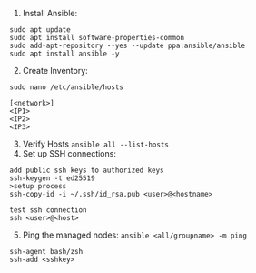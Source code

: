 1. Install Ansible:
```
sudo apt update
sudo apt install software-properties-common
sudo add-apt-repository --yes --update ppa:ansible/ansible
sudo apt install ansible -y
```
2. Create Inventory:
```
sudo nano /etc/ansible/hosts

[<network>]
<IP1>
<IP2>
<IP3>
```
3. Verify Hosts
`ansible all --list-hosts`
4. Set up SSH connections:
```
add public ssh keys to authorized keys
ssh-keygen -t ed25519
>setup process
ssh-copy-id -i ~/.ssh/id_rsa.pub <user>@<hostname>

test ssh connection
ssh <user>@<host>
```
5.  Ping the managed nodes:
`ansible <all/groupname> -m ping`
```
ssh-agent bash/zsh
ssh-add <sshkey>
```
